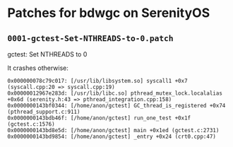 # Patches for bdwgc on SerenityOS

## `0001-gctest-Set-NTHREADS-to-0.patch`

gctest: Set NTHREADS to 0

It crashes otherwise:

```
0x000000078c79c017: [/usr/lib/libsystem.so] syscall1 +0x7 (syscall.cpp:20 => syscall.cpp:19)
0x00000012967e283d: [/usr/lib/libc.so] pthread_mutex_lock.localalias +0x6d (serenity.h:43 => pthread_integration.cpp:158)
0x0000000143bf0344: [/home/anon/gctest] GC_thread_is_registered +0x74 (pthread_support.c:911)
0x0000000143bdb46f: [/home/anon/gctest] run_one_test +0x1f (gctest.c:1576)
0x0000000143bd8e5d: [/home/anon/gctest] main +0x1ed (gctest.c:2731)
0x0000000143bd9854: [/home/anon/gctest] _entry +0x24 (crt0.cpp:47)
```

